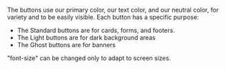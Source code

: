 The buttons use our primary color, our text color, and our neutral color, for variety and to be easily visible. Each button has a specific purpose:

- The Standard buttons are for cards, forms, and footers.
- The Light buttons are for dark  background areas
- The Ghost buttons are for banners

"font-size" can be changed only to adapt to screen sizes.
